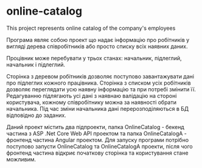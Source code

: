 # online-catalog
This project represents online catalog of the company's employees

Програма являє собою проект що надає інформацію про робітників у вигляді дерева співробітників або просто списку всіх наявних даних.

Процівник може перебувати у трьох станах: начальник, підлеглий, начальник і підлеглий. 

Сторінка з деревом робітників дозволяє поступово завантажувати дані про підлеглих кожного працівника.
Сторінка з списком усіх робітників дозволяє переглядати усю наявну інформацію та при потребі змінити її. Редагуванню підлягають усі дані з наявнаю валідацію на стороні користувача, кожному співробітнику можна за наявності обрати начальника. Під час зміни начальника дані перерозподіляються в БД відповідно до заданих.

Даний проект містить два підпроекти, папка OnlineCatalog - бекенд частина з ASP .Net Core Web API проектом та папка OnlineCatalogA - фронтенд частина Angular проектом.
Для запуску програми потрібно поступово запусти OnlineCatalog та OnlineCatalogA проекти, після чого фронтенд частина відкриє початкову сторінка та користування стане можливим.
